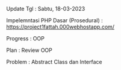 Update Tgl : Sabtu, 18-03-2023

Impelemntasi PHP Dasar (Prosedural) :
https://project1fattah.000webhostapp.com/

Progress : OOP

Plan : Review OOP

Problem : Abstract Class dan Interface
